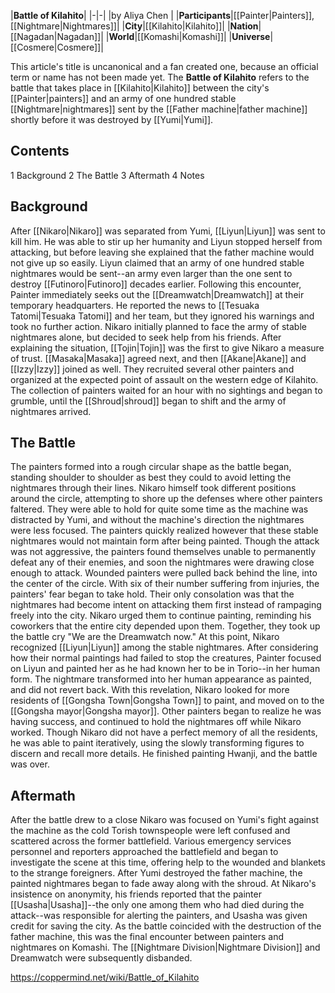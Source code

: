 |**Battle of Kilahito**|
|-|-|
|by  Aliya Chen |
|**Participants**|[[Painter\|Painters]], [[Nightmare\|Nightmares]]|
|**City**|[[Kilahito\|Kilahito]]|
|**Nation**|[[Nagadan\|Nagadan]]|
|**World**|[[Komashi\|Komashi]]|
|**Universe**|[[Cosmere\|Cosmere]]|

This article's title is uncanonical and a fan created one, because an official term or name has not been made yet.
The **Battle of Kilahito** refers to the battle that takes place in [[Kilahito\|Kilahito]] between the city's [[Painter\|painters]] and an army of one hundred stable [[Nightmare\|nightmares]] sent by the [[Father machine\|father machine]] shortly before it was destroyed by [[Yumi\|Yumi]].

## Contents

1 Background
2 The Battle
3 Aftermath
4 Notes


## Background
After [[Nikaro\|Nikaro]] was separated from Yumi, [[Liyun\|Liyun]] was sent to kill him. He was able to stir up her humanity and Liyun stopped herself from attacking, but before leaving she explained that the father machine would not give up so easily. Liyun claimed that an army of one hundred stable nightmares would be sent--an army even larger than the one sent to destroy [[Futinoro\|Futinoro]] decades earlier. Following this encounter, Painter immediately seeks out the [[Dreamwatch\|Dreamwatch]] at their temporary headquarters. He reported the news to [[Tesuaka Tatomi\|Tesuaka Tatomi]] and her team, but they ignored his warnings and took no further action. Nikaro initially planned to face the army of stable nightmares alone, but decided to seek help from his friends. After explaining the situation, [[Tojin\|Tojin]] was the first to give Nikaro a measure of trust. [[Masaka\|Masaka]] agreed next, and then [[Akane\|Akane]] and [[Izzy\|Izzy]] joined as well. They recruited several other painters and organized at the expected point of assault on the western edge of Kilahito. The collection of painters waited for an hour with no sightings and began to grumble, until the [[Shroud\|shroud]] began to shift and the army of nightmares arrived.

## The Battle
The painters formed into a rough circular shape as the battle began, standing shoulder to shoulder as best they could to avoid letting the nightmares through their lines. Nikaro himself took different positions around the circle, attempting to shore up the defenses where other painters faltered. They were able to hold for quite some time as the machine was distracted by Yumi, and without the machine's direction the nightmares were less focused. The painters quickly realized however that these stable nightmares would not maintain form after being painted. Though the attack was not aggressive, the painters found themselves unable to permanently defeat any of their enemies, and soon the nightmares were drawing close enough to attack. Wounded painters were pulled back behind the line, into the center of the circle. With six of their number suffering from injuries, the painters' fear began to take hold. Their only consolation was that the nightmares had become intent on attacking them first instead of rampaging freely into the city. Nikaro urged them to continue painting, reminding his coworkers that the entire city depended upon them. Together, they took up the battle cry "We are the Dreamwatch now."
At this point, Nikaro recognized [[Liyun\|Liyun]] among the stable nightmares. After considering how their normal paintings had failed to stop the creatures, Painter focused on Liyun and painted her as he had known her to be in Torio--in her human form. The nightmare transformed into her human appearance as painted, and did not revert back. With this revelation, Nikaro looked for more residents of [[Gongsha Town\|Gongsha Town]] to paint, and moved on to the [[Gongsha mayor\|Gongsha mayor]]. Other painters began to realize he was having success, and continued to hold the nightmares off while Nikaro worked. Though Nikaro did not have a perfect memory of all the residents, he was able to paint iteratively, using the slowly transforming figures to discern and recall more details. He finished painting Hwanji, and the battle was over.

## Aftermath
After the battle drew to a close Nikaro was focused on Yumi's fight against the machine as the cold Torish townspeople were left confused and scattered across the former battlefield. Various emergency services personnel and reporters approached the battlefield and began to investigate the scene at this time, offering help to the wounded and blankets to the strange foreigners. After Yumi destroyed the father machine, the painted nightmares began to fade away along with the shroud.
At Nikaro's insistence on anonymity, his friends reported that the painter [[Usasha\|Usasha]]--the only one among them who had died during the attack--was responsible for alerting the painters, and Usasha was given credit for saving the city. As the battle coincided with the destruction of the father machine, this was the final encounter between painters and nightmares on Komashi. The [[Nightmare Division\|Nightmare Division]] and Dreamwatch were subsequently disbanded.



https://coppermind.net/wiki/Battle_of_Kilahito